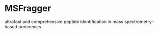 # MSFragger
ultrafast and comprehensive peptide identification in mass spectrometry–based proteomics
